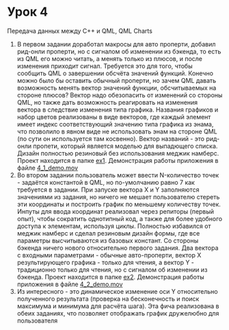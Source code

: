 # Урок 4
Передача данных между C++ и QML, QML Charts

1. В первом задании доработал макросы для авто проперти, добавил рид-онли проперти, но с сигналом об изменении из бэкенда, то есть из QML его можно читать, а менять только из плюсов, и после изменения приходит сигнал. Требуется это для того, чтобы сообщить QML о завершении обсчёта значений функций. Конечно можно было бы оставить обычный проперти, но зачем QML давать возможность менять вектор значений функции, обсчитываемых на стороне плюсов? Вектор надо обезопасить от изменений со стороны QML, но также дать возможность реагировать на изменения вектора в следствие изменения типа графика. Названия графиков и набор цветов реализованы в виде векторов, где каждый элемент имеет индекс соответствующий значению типа графика из энама, что позволило в явном виде не использовать энам на стороне QML (по сути он используется там косвенно). Вектор названий - это рид-онли пропети, который является моделью для выпадющего списка. Дизайн полностью резиновый без использования меджик намберс. Проект находится в папке [ex1](https://github.com/bazyak/qml/tree/qml04/qml04/ex1). Демонстрация работы приложения в файле [4_1_demo.mov](https://github.com/bazyak/qml/blob/qml04/qml04/4_1_demo.mov)  
2. Во втором задании пользователь может ввести N-количество точек - задаётся константой в QML, но по-умолчанию равно 7 как требуется в задании. При запуске вектора X и Y заполняются значениями из задания, но ничего не мешает пользователю стереть эти координаты и построить график по меньшему количеству точек. Инпуты для ввода координат реализовал через репиторы (первый опыт), чтобы сократить однотипный код, а также для более удобного доступа к элементам, используя циклы. Полностью избавился от меджик намберс и сделал резиновым дизайн формы, где все параметры высчитываются из базовых констант. Со стороны бэкенда ничего нового относительно первого задания. Два вектора с входными параметрами - обычные авто-проперти, вектор Х результирующего графика - только для чтения, а вектор Y - традиционно только для чтения, но с сигналом об изменении из бэкенда. Проект находится в папке [ex2](https://github.com/bazyak/qml/tree/qml04/qml04/ex2). Демонстрация работы приложения в файле [4_2_demo.mov](https://github.com/bazyak/qml/blob/qml04/qml04/4_2_demo.mov)  
3. Из интересного - это динамическое изменение оси Y относительно полученного результата (проверка на бесконечность и поиск максимума и минимума для расчёта шага). Эта фича реализована в обеих заданиях, что позволяет отображать график дружелюбно для пользователя
